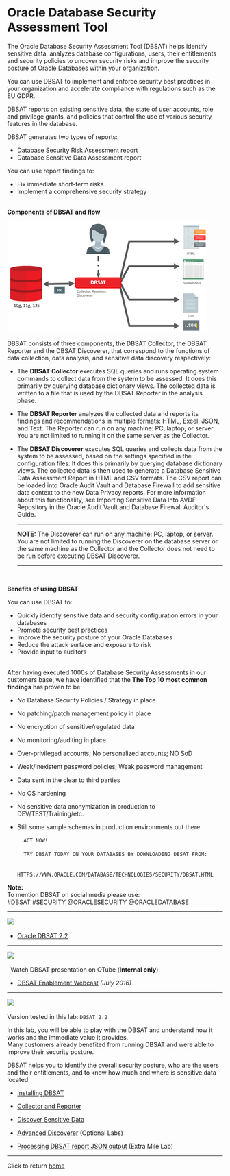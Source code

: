 
# Oracle Database Security Assessment Tool


The Oracle Database Security Assessment Tool (DBSAT) helps identify sensitive data, analyzes database configurations, users, their entitlements and security policies to uncover security risks and improve the security posture of Oracle Databases within your organization.

You can use DBSAT to implement and enforce security best practices in your organization and accelerate compliance with regulations such as the EU GDPR. 

DBSAT reports on existing sensitive data, the state of user accounts, role and privilege grants, and policies that control the use of various security features in the database.

DBSAT generates two types of reports:
 - Database Security Risk Assessment report
 - Database Sensitive Data Assessment report

You can use report findings to:
 - Fix immediate short-term risks
 - Implement a comprehensive security strategy
<br><br>

**Components of DBSAT and flow**

![](images/101.png)      

DBSAT consists of three components, the DBSAT Collector, the DBSAT Reporter and the DBSAT Discoverer, that correspond to the functions of data collection, data analysis, and sensitive data discovery respectively:
- The **DBSAT Collector** executes SQL queries and runs operating system commands to collect data from the system to be assessed. It does this primarily by querying database dictionary views. The collected data is written to a file that is used by the DBSAT Reporter in the analysis phase.
- The **DBSAT Reporter** analyzes the collected data and reports its findings and recommendations in multiple formats: HTML, Excel, JSON, and Text. The Reporter can run on any machine: PC, laptop, or server. You are not limited to running it on the same server as the Collector.
- The **DBSAT Discoverer** executes SQL queries and collects data from the system to be assessed, based on the settings specified in the configuration files. It does this primarily by querying database dictionary views. The collected data is then used to generate a Database Sensitive Data Assessment Report in HTML and CSV formats. The CSV report can be loaded into Oracle Audit Vault and Database Firewall to add sensitive data context to the new Data Privacy reports. For more information about this functionality, see Importing Sensitive Data Into AVDF Repository in the Oracle Audit Vault and Database Firewall Auditor's Guide.

    ---
    **NOTE:** The Discoverer can run on any machine: PC, laptop, or server. You are not limited to running the Discoverer on the database server or the same machine as the Collector and the Collector does not need to be run before executing DBSAT Discoverer.

    ---
<br>

**Benefits of using DBSAT**

You can use DBSAT to:

- Quickly identify sensitive data and security configuration errors in your databases
- Promote security best practices
- Improve the security posture of your Oracle Databases
- Reduce the attack surface and exposure to risk
- Provide input to auditors
<br><br>

After having executed 1000s of Database Security Assessments in our customers base, we have identified that the **The Top 10 most common findings** has proven to be:
- No Database Security Policies / Strategy in place
- No patching/patch management policy in place
- No encryption of sensitive/regulated data
- No monitoring/auditing in place
- Over-privileged accounts; No personalized accounts; NO SoD
- Weak/inexistent password policies; Weak password management
- Data sent in the clear to third parties
- No OS hardening
- No sensitive data anonymization in production to DEV/TEST/Training/etc.
- Still some sample schemas in production environments out there

        ACT NOW! 

        TRY DBSAT TODAY ON YOUR DATABASES BY DOWNLOADING DBSAT FROM: 
        
            HTTPS://WWW.ORACLE.COM/DATABASE/TECHNOLOGIES/SECURITY/DBSAT.HTML 

**Note:**<br>
To mention DBSAT on social media please use:<br>
#DBSAT #SECURITY @ORACLESECURITY @ORACLEDATABASE

---
![](../../images/banner_Docs.PNG)

- [Oracle DBSAT 2.2](https://docs.oracle.com/en/database/oracle/security-assessment-tool/2.2/index.html)

---

![](../../images/banner_Video.PNG)

&nbsp; Watch DBSAT presentation on OTube (**Internal only**):
- [DBSAT Enablement Webcast](https://otube.oracle.com/media/Database+Security+Assessment+Tool+enablement+webcast/0_pnxyfsan) *(July 2016)*

---
![](../../images/banner_Labs.PNG)

Version tested in this lab: `DBSAT 2.2`

In this lab, you will be able to play with the DBSAT and understand how it works and the immediate value it provides.<br>
Many customers already benefited from running DBSAT and were able to improve their security posture.

DBSAT helps you to identify the overall security posture, who are the users and their entitlements, and to know how much and where is sensitive data located.

- [Installing DBSAT](labs/Install_DBSAT.md)

- [Collector and Reporter](labs/CollectorReporter_DBSAT.md)

- [Discover Sensitive Data](labs/Discoverer_DBSAT.md)

- [Advanced Discoverer](labs/Discoverer_Adv_DBSAT.md) (Optional Labs)

- [Processing DBSAT report JSON output](labs/JSON_Report_DBSAT.md) (Extra Mile Lab)

---

Click to return [home](/intro.md)
